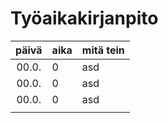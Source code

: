 # Työaikakirjanpito

| päivä | aika | mitä tein  |
| :----:|:-----| :-----|
| 00.0. | 0    | asd |
| 00.0. | 0    | asd |
| 00.0. | 0    | asd |
|       |      |     |